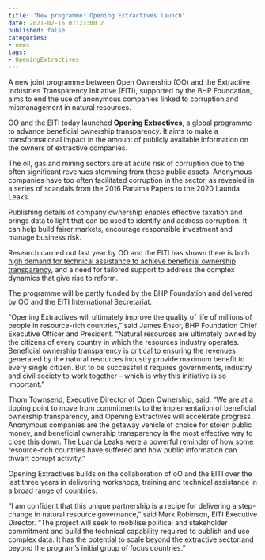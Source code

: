 ```yaml
---
title: 'New programme: Opening Extractives launch'
date: 2021-02-15 07:23:00 Z
published: false
categories:
- news
tags:
- OpeningExtractives
---
```


A new joint programme between Open Ownership (OO) and the Extractive Industries Transparency Initiative (EITI), supported by the BHP Foundation, aims to end the use of anonymous companies linked to corruption and mismanagement in natural resources. 

OO and the EITI today launched **Opening Extractives**, a global programme to advance beneficial ownership transparency. It aims to make a transformational impact in the amount of publicly available information on the owners of extractive companies. 

The oil, gas and mining sectors are at acute risk of corruption due to the often significant revenues stemming from these public assets. Anonymous companies have too often facilitated corruption in the sector, as revealed in a series of scandals from the 2016 Panama Papers to the 2020 Launda Leaks. 

Publishing details of company ownership enables effective taxation and brings data to light that
can be used to identify and address corruption. It can help build fairer markets, encourage
responsible investment and manage business risk.

Research carried out last year by OO and the EITI has shown there is both [high demand for technical assistance to achieve beneficial ownership transparency](https://www.openownership.org/blogs/opening-extractives-research-informs-programme-to-make-beneficial-ownership-transparency-a-reality-in-oil-gas-and-mining/), and a need for tailored support to address the complex dynamics that give rise to reform. 

The programme will be partly funded by the BHP Foundation and delivered by OO and the EITI International Secretariat. 

“Opening Extractives will ultimately improve the quality of life of millions of people in resource-rich countries,” said James Ensor, BHP Foundation Chief Executive Officer and President. “Natural resources are ultimately owned by the citizens of every country in which the resources industry operates. Beneficial ownership transparency is critical to ensuring the revenues generated by the natural resources industry provide maximum benefit to every single citizen. But to be successful it requires governments, industry and civil society to work together – which is why this initiative is so important.”

Thom Townsend, Executive Director of Open Ownership, said: “We are at a tipping point to
move from commitments to the implementation of beneficial ownership transparency, and
Opening Extractives will accelerate progress. Anonymous companies are the getaway vehicle of
choice for stolen public money, and beneficial ownership transparency is the most effective way
to close this down. The Luanda Leaks were a powerful reminder of how some resource-rich
countries have suffered and how public information can thwart corrupt activity.”

Opening Extractives builds on the collaboration of oO and the EITI over the last three years in delivering workshops, training and technical assistance in a broad range of countries. 

“I am confident that this unique partnership is a recipe for delivering a step-change in natural
resource governance,” said Mark Robinson, EITI Executive Director. “The project will seek to
mobilise political and stakeholder commitment and build the technical capability required to
publish and use complex data. It has the potential to scale beyond the extractive sector and beyond the program’s initial group of focus countries.”